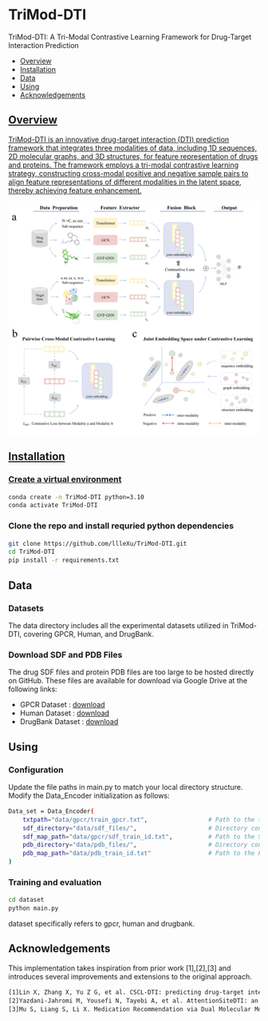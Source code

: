 # TriMod-DTI
TriMod-DTI: A Tri-Modal Contrastive Learning Framework for Drug-Target Interaction Prediction
<ul>
    <li><a href="#section1">Overview</a></li>
    <li><a href="#section2">Installation</a></li>
    <li><a href="#section3">Data</a></li>
    <li><a href="#section4">Using</li>
    <li><a href="#section5">Acknowledgements</li>
</ul>

<h2 id="section1">Overview</h2>
<p> TriMod-DTI is an innovative drug-target interaction (DTI) prediction framework that integrates three modalities of data, including 1D sequences, 2D molecular graphs, and 3D structures, for feature representation of drugs and proteins. The framework employs a tri-modal contrastive learning strategy, constructing cross-modal positive and negative sample pairs to align feature representations of different modalities in the latent space, thereby achieving feature enhancement.</p>
<img src="https://github.com/llleXu/TriMod-DTI/raw/main/img.png" alt="Image" />

<h2 id="section2">Installation</h2>
<h3> Create a virtual environment </h3>
<p></p>

```bash
conda create -n TriMod-DTI python=3.10
conda activate TriMod-DTI
```

<h3> Clone the repo and install requried python dependencies</h3>
<p></p>

```bash
git clone https://github.com/llleXu/TriMod-DTI.git
cd TriMod-DTI
pip install -r requirements.txt
```

<h2 id="section3">Data</h2>
<h3> Datasets </h3>
The data directory includes all the experimental datasets utilized in TriMod-DTI, covering GPCR, Human, and DrugBank.
<h3> Download SDF and PDB Files </h3>
The drug SDF files and protein PDB files are too large to be hosted directly on GitHub. These files are available for download via Google Drive at the following links:

- GPCR Dataset : [download](https://drive.google.com/drive/folders/17kwk8Nfdu3m0xShX-6AFLL0Y-_VRKqaV?usp=drive_link)  
- Human Dataset : [download](https://drive.google.com/drive/folders/1POucIaqWUIFS3o-Rq3-frwsCInbq4mWs?usp=drive_link)  
- DrugBank Dataset : [download](https://drive.google.com/drive/folders/13UxecbtQehpnpqKc72JJ82A4UE0bnjht?usp=sharing) 


<h2 id="section4">Using</h2>
<h3> Configuration </h3>
Update the file paths in main.py to match your local directory structure. Modify the Data_Encoder initialization as follows:

```bash
Data_set = Data_Encoder(
    txtpath="data/gpcr/train_gpcr.txt",                 # Path to the text file
    sdf_directory="data/sdf_files/",                    # Directory containing SDF files
    sdf_map_path="data/gpcr/sdf_train_id.txt",          # Path to the SDF mapping file
    pdb_directory="data/pdb_files/",                    # Directory containing PDB files
    pdb_map_path="data/pdb_train_id.txt"                # Path to the PDB mapping file
)
```
<h3> Training and evaluation </h3>

```bash
cd dataset
python main.py
```
dataset specifically refers to gpcr, human and drugbank.

<h2 id="section5">Acknowledgements</h2>
This implementation takes inspiration from prior work [1],[2],[3] and introduces several improvements and extensions to the original approach.

```bash
[1]Lin X, Zhang X, Yu Z G, et al. CSCL-DTI: predicting drug-target interaction through cross-view and self-supervised contrastive learning[C]//2024 IEEE International Conference on Bioinformatics and Biomedicine (BIBM). IEEE, 2024: 707-712.
[2]Yazdani-Jahromi M, Yousefi N, Tayebi A, et al. AttentionSiteDTI: an interpretable graph-based model for drug-target interaction prediction using NLP sentence-level relation classification[J]. Briefings in Bioinformatics, 2022, 23(4): bbac272.
[3]Mu S, Liang S, Li X. Medication Recommendation via Dual Molecular Modalities and Multi-Substructure Enhancement[J]. arXiv preprint arXiv:2405.20358, 2024.
```
